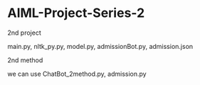 # AIML-Project-Series-2

2nd project

main.py, nltk_py.py, model.py, admissionBot.py, admission.json

2nd method

we can use ChatBot_2method.py, admission.py
